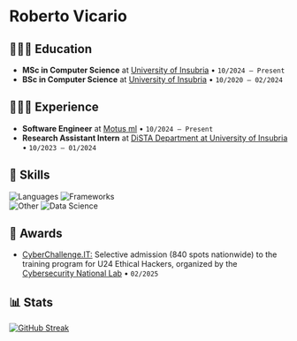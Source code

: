 # Roberto Vicario

## 👨🏻‍🎓 Education

- **MSc in Computer Science** at <a href="https://www.uninsubria.it">University of Insubria</a> • `10/2024 – Present`
- **BSc in Computer Science** at <a href="https://www.uninsubria.it">University of Insubria</a> • `10/2020 – 02/2024`

## 👨🏻‍💻 Experience

- **Software Engineer** at <a href="https://www.motusml.com">Motus ml</a> • `10/2024 – Present`
- **Research Assistant Intern** at <a href="https://www.uninsubria.it">DiSTA Department at University of Insubria</a> • `10/2023 – 01/2024`

## 🚀 Skills

<div>
	<img src="https://go-skill-icons.vercel.app/api/icons?i=java,cpp,python,r,javascript,php&perline=6&theme=light" alt="Languages">
	<img src="https://go-skill-icons.vercel.app/api/icons?i=html,css,bootstrap,figma,spring,flask&perline=6&theme=light" alt="Frameworks">
</div>
<div>
	<img src="https://go-skill-icons.vercel.app/api/icons?i=linux,bash,git,docker,kubernetes,aws&perline=6&theme=light" alt="Other">
	<img src="https://go-skill-icons.vercel.app/api/icons?i=numpy,pandas,seaborn,matplotlib,scikitlearn,tensorflow&perline=6&theme=light" alt="Data Science">
</div>

## 🏅 Awards

- <a href="https://www.cyberchallenge.it/">CyberChallenge.IT:</a> Selective admission (840 spots nationwide) to the training program for U24 Ethical Hackers, organized by the <a href="https://www.cybersecnatlab.it/">Cybersecurity National Lab</a> • `02/2025`

## 📊 Stats

<a href="https://git.io/streak-stats"><img src="https://streak-stats.demolab.com?user=robertovicario&theme=highcontrast&border_radius=20&card_width=500&card_height=250" alt="GitHub Streak"/></a>
